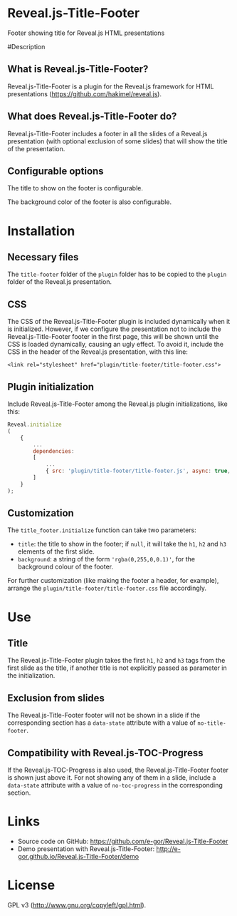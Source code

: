 Reveal.js-Title-Footer
======================

Footer showing title for Reveal.js HTML presentations

#Description

## What is Reveal.js-Title-Footer?

Reveal.js-Title-Footer is a plugin for the Reveal.js framework for HTML presentations (https://github.com/hakimel/reveal.js).

## What does Reveal.js-Title-Footer do?

Reveal.js-Title-Footer includes a footer in all the slides of a Reveal.js presentation (with optional exclusion of some slides) that will show the title of the presentation.

## Configurable options

The title to show on the footer is configurable.

The background color of the footer is also configurable.

# Installation

## Necessary files

The ```title-footer``` folder of the ```plugin``` folder has to be copied to the ```plugin``` folder of the Reveal.js presentation.

## CSS

The CSS of the Reveal.js-Title-Footer plugin is included dynamically when it is initialized. However, if we configure the presentation not to include the Reveal.js-Title-Footer footer in the first page, this will be shown until the CSS is loaded dynamically, causing an ugly effect. To avoid it, include the CSS in the header of the Reveal.js presentation, with this line:

```<link rel="stylesheet" href="plugin/title-footer/title-footer.css">```

## Plugin initialization

Include Reveal.js-Title-Footer among the Reveal.js plugin initializations, like this:

```javascript
Reveal.initialize
(
	{
		...
		dependencies:
		[
			...
			{ src: 'plugin/title-footer/title-footer.js', async: true, callback: function() { title_footer.initialize(); } }
		]
	}
);
```

## Customization

The ```title_footer.initialize``` function can take two parameters:

- ```title```: the title to show in the footer; if ```null```, it will take the ```h1```, ```h2``` and ```h3``` elements of the first slide.
- ```background```: a string of the form ```'rgba(0,255,0,0.1)'```, for the background colour of the footer.

For further customization (like making the footer a header, for example), arrange the ```plugin/title-footer/title-footer.css``` file accordingly.

# Use

## Title

The Reveal.js-Title-Footer plugin takes the first ```h1```, ```h2``` and ```h3``` tags from the first slide as the title, if another title is not explicitly passed as parameter in the initialization.

## Exclusion from slides

The Reveal.js-Title-Footer footer will not be shown in a slide if the corresponding section has a ```data-state``` attribute with a value of ```no-title-footer```.

## Compatibility with Reveal.js-TOC-Progress

If the Reveal.js-TOC-Progress is also used, the Reveal.js-Title-Footer footer is shown just above it. For not showing any of them in a slide, include a ```data-state``` attribute with a value of ```no-toc-progress``` in the corresponding section.

# Links

- Source code on GitHub: https://github.com/e-gor/Reveal.js-Title-Footer
- Demo presentation with Reveal.js-Title-Footer: http://e-gor.github.io/Reveal.js-Title-Footer/demo

# License

GPL v3 (http://www.gnu.org/copyleft/gpl.html).
